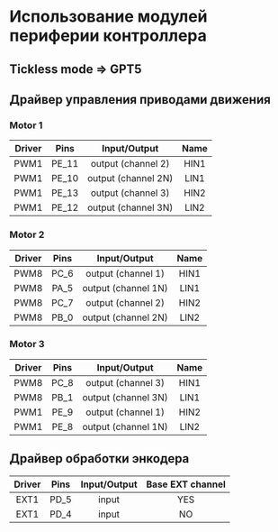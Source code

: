 # Использование модулей периферии контроллера

## Tickless mode => GPT5 

## Драйвер управления приводами движения 

### Motor 1 
Driver | Pins | Input/Output | Name
:-----:|:----:|:------------:|:--------:
PWM1   | PE_11| output (channel 2) | HIN1  
PWM1   | PE_10| output (channel 2N)| LIN1
PWM1   | PE_13| output (channel 3) | HIN2
PWM1   | PE_12| output (channel 3N)| LIN2

### Motor 2 
Driver | Pins | Input/Output | Name
:-----:|:----:|:------------:|:--------:
PWM8   | PC_6 | output (channel 1) | HIN1  
PWM8   | PA_5 | output (channel 1N)| LIN1
PWM8   | PC_7 | output (channel 2) | HIN2
PWM8   | PB_0 | output (channel 2N)| LIN2

### Motor 3 
Driver | Pins | Input/Output | Name
:-----:|:----:|:------------:|:--------:
PWM8   | PC_8 | output (channel 3) | HIN1  
PWM8   | PB_1 | output (channel 3N)| LIN1
PWM1   | PE_9 | output (channel 1) | HIN2
PWM1   | PE_8 | output (channel 1N)| LIN2

## Драйвер обработки энкодера 
Driver | Pins | Input/Output | Base EXT channel
:-----:|:----:|:------------:|:--------:
EXT1   | PD_5 | input | YES
EXT1   | PD_4 | input | NO
